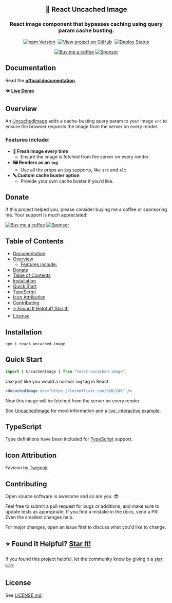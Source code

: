 <h2 align="center">
  🌅 React Uncached Image
</h2>
<h3 align="center">
  React image component that bypasses caching using query param cache busting.
</h3>
<p align="center">
  <a href="https://badge.fury.io/js/react-uncached-image" target="_blank" rel="noopener noreferrer"><img src="https://badge.fury.io/js/react-uncached-image.svg" alt="npm Version" /></a>&nbsp;
  <a href="https://github.com/justinmahar/react-uncached-image/" target="_blank" rel="noopener noreferrer"><img src="https://img.shields.io/badge/GitHub-Source-success" alt="View project on GitHub" /></a>&nbsp;
  <a href="https://github.com/justinmahar/react-uncached-image/actions?query=workflow%3ADeploy" target="_blank" rel="noopener noreferrer"><img src="https://github.com/justinmahar/react-uncached-image/workflows/Deploy/badge.svg" alt="Deploy Status" /></a>
</p>
<!-- [lock:donate-badges] 🚫--------------------------------------- -->
<p align="center">
  <a href="https://ko-fi.com/justinmahar"><img src="https://img.shields.io/static/v1?label=Buy%20me%20a%20coffee&message=%E2%9D%A4&logo=KoFi&color=%23fe8e86" alt="Buy me a coffee" /></a>&nbsp;<a href="https://github.com/sponsors/justinmahar" target="_blank" rel="noopener noreferrer"><img src="https://img.shields.io/static/v1?label=Sponsor&message=%E2%9D%A4&logo=GitHub&color=%23fe8e86" alt="Sponsor"/></a>
</p>
<!-- [/lock:donate-badges] ---------------------------------------🚫 -->

## Documentation

Read the **[official documentation](https://justinmahar.github.io/react-uncached-image/)**.

👁️ **[Live Demo](https://justinmahar.github.io/react-uncached-image/?path=/story/docs-uncachedimage--docs#example)**

## Overview

An [UncachedImage](https://justinmahar.github.io/react-uncached-image/?path=/story/docs-uncachedimage--docs) adds a cache-busting query param to your image `src` to ensure the browser requests the image from the server on every render.

### Features include:

- **🐣 Fresh image every time**
  - Ensure the image is fetched from the server on every render.
- **🖼️ Renders as an `img`**
  - Use all the props an `img` supports, like `src` and `alt`.
- **🔤 Custom cache buster option**
  - Provide your own cache buster if you'd like.

<!-- [lock:donate] 🚫--------------------------------------- -->

## Donate 

If this project helped you, please consider buying me a coffee or sponsoring me. Your support is much appreciated!

<a href="https://ko-fi.com/justinmahar"><img src="https://img.shields.io/static/v1?label=Buy%20me%20a%20coffee&message=%E2%9D%A4&logo=KoFi&color=%23fe8e86" alt="Buy me a coffee" /></a>&nbsp;<a href="https://github.com/sponsors/justinmahar" target="_blank" rel="noopener noreferrer"><img src="https://img.shields.io/static/v1?label=Sponsor&message=%E2%9D%A4&logo=GitHub&color=%23fe8e86" alt="Sponsor"/></a>

<!-- [/lock:donate] ---------------------------------------🚫 -->

## Table of Contents 

- [Documentation](#documentation)
- [Overview](#overview)
  - [Features include:](#features-include)
- [Donate](#donate)
- [Table of Contents](#table-of-contents)
- [Installation](#installation)
- [Quick Start](#quick-start)
- [TypeScript](#typescript)
- [Icon Attribution](#icon-attribution)
- [Contributing](#contributing)
- [⭐ Found It Helpful? Star It!](#-found-it-helpful-star-it)
- [License](#license)

## Installation

```
npm i react-uncached-image
```

## Quick Start


```jsx
import { UncachedImage } from "react-uncached-image";
```

Use just like you would a normal `img` tag in React:

```jsx
<UncachedImage src="https://loremflickr.com/320/240" />
```

Now this image will be fetched from the server on every render.

See [UncachedImage](https://justinmahar.github.io/react-uncached-image/?path=/story/docs-uncachedimage--docs) for more information and a [live, interactive example](https://justinmahar.github.io/react-uncached-image/?path=/story/docs-uncachedimage--docs#example).

<!-- [lock:typescript] 🚫--------------------------------------- -->

## TypeScript

Type definitions have been included for [TypeScript](https://www.typescriptlang.org/) support.

<!-- [/lock:typescript] ---------------------------------------🚫 -->

<!-- [lock:icon] 🚫--------------------------------------- -->

## Icon Attribution

Favicon by [Twemoji](https://github.com/twitter/twemoji).

<!-- [/lock:icon] ---------------------------------------🚫 -->

<!-- [lock:contributing] 🚫--------------------------------------- -->

## Contributing

Open source software is awesome and so are you. 😎

Feel free to submit a pull request for bugs or additions, and make sure to update tests as appropriate. If you find a mistake in the docs, send a PR! Even the smallest changes help.

For major changes, open an issue first to discuss what you'd like to change.

<!-- [/lock:contributing] --------------------------------------🚫 -->

## ⭐ Found It Helpful? [Star It!](https://github.com/justinmahar/react-uncached-image/stargazers)

If you found this project helpful, let the community know by giving it a [star](https://github.com/justinmahar/react-uncached-image/stargazers): [👉⭐](https://github.com/justinmahar/react-uncached-image/stargazers)

## License

See [LICENSE.md](https://justinmahar.github.io/react-uncached-image/?path=/docs/license--docs).